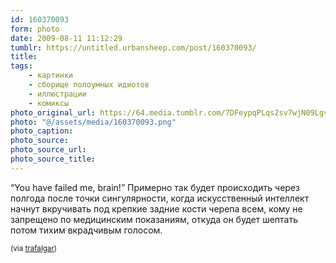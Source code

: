 ```yaml
---
id: 160370093
form: photo
date: 2009-08-11 11:12:29
tumblr: https://untitled.urbansheep.com/post/160370093/
title:
tags:
    - картинки
    - сборище полоумных идиотов
    - иллюстрации
    - комиксы
photo_original_url: https://64.media.tumblr.com/7DFeypqPLqs2sv7wjN09Lgvqo1_1280.png
photo: "@/assets/media/160370093.png"
photo_caption:
photo_source:
photo_source_url:
photo_source_title:
---
```


<p>“You have failed me, brain!” Примерно так будет происходить через полгода после точки сингулярности, когда искусственный интеллект начнут вкручивать под крепкие задние кости черепа всем, кому не запрещено по медицинским показаниям, откуда он будет шептать потом тихим вкрадчивым голосом.</p>

<p><small>(via <a href="http://trafalgar.tumblr.com/post/156635139">trafalgar</a>)</small></p>

